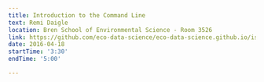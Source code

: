 ```yaml
---
title: Introduction to the Command Line
text: Remi Daigle
location: Bren School of Environmental Science - Room 3526
link: https://github.com/eco-data-science/eco-data-science.github.io/issues/11
date: 2016-04-18
startTime: '3:30'
endTime: '5:00'

---
```


